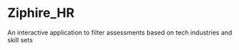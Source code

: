 # Ziphire_HR
An interactive application to filter assessments based on tech industries and skill sets
